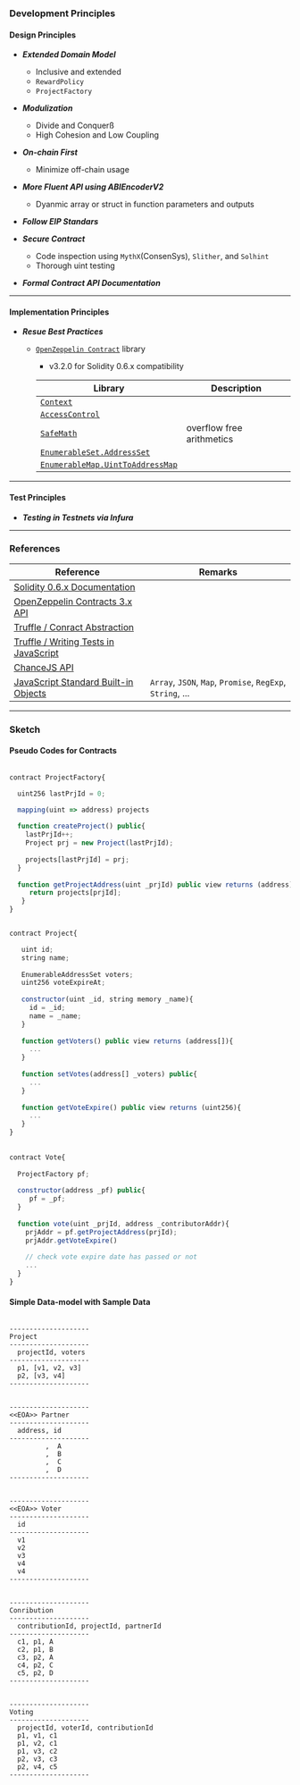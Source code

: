### Development Principles

#### Design Principles

* ***Extended Domain Model***
    * Inclusive and extended
    * `RewardPolicy`
    * `ProjectFactory`
    
* ***Modulization***
    * Divide and Conquerß
    * High Cohesion and Low Coupling
    
* ***On-chain First***
    * Minimize off-chain usage
    
* ***More Fluent API using ABIEncoderV2***
    * Dyanmic array or struct in function parameters and outputs

* ***Follow EIP Standars***
    
* ***Secure Contract***
    * Code inspection using `MythX`(ConsenSys), `Slither`, and `Solhint`
    * Thorough uint testing

* ***Formal Contract API Documentation***

----

#### Implementation Principles

* ***Resue Best Practices***
    * [`OpenZeppelin Contract`](https://github.com/OpenZeppelin/openzeppelin-contracts) library
        * v3.2.0 for Solidity 0.6.x compatibility

        | Library | Description |
        | ------- | ----------- |
        | [`Context`](https://github.com/OpenZeppelin/openzeppelin-contracts/blob/master/contracts/GSN/Context.sol) |            |
        | [`AccessControl`](https://github.com/OpenZeppelin/openzeppelin-contracts/blob/v3.2.0/contracts/access/AccessControl.sol) |   |
        | [`SafeMath`](https://github.com/OpenZeppelin/openzeppelin-contracts/blob/master/contracts/math/SafeMath.sol) | overflow free arithmetics |
        | [`EnumerableSet.AddressSet`](https://github.com/OpenZeppelin/openzeppelin-contracts/blob/master/contracts/utils/EnumerableSet.sol) |   |
        | [`EnumerableMap.UintToAddressMap`](https://github.com/OpenZeppelin/openzeppelin-contracts/blob/master/contracts/utils/EnumerableMap.sol) |   |
        

----

#### Test Principles

* ***Testing in Testnets via Infura***
        
----

### References

| Reference | Remarks |
| --------- | ----------- |
| [Solidity 0.6.x Documentation](https://solidity.readthedocs.io/en/v0.6.12/) |   |
| [OpenZeppelin Contracts 3.x API](https://docs.openzeppelin.com/contracts/3.x/) |   |
| [Truffle / Conract Abstraction](https://www.trufflesuite.com/docs/truffle/getting-started/interacting-with-your-contracts) |   |
| [Truffle / Writing Tests in JavaScript](https://www.trufflesuite.com/docs/truffle/testing/writing-tests-in-javascript) |   |
| [ChanceJS API](https://chancejs.com/index.html) |   |
| [JavaScript Standard Built-in Objects](https://developer.mozilla.org/en-US/docs/Web/JavaScript/Reference/Global_Objects) | `Array`, `JSON`, `Map`, `Promise`, `RegExp`, `String`, ... |

----

### Sketch

#### Pseudo Codes for Contracts

```javascript

contract ProjectFactory{

  uint256 lastPrjId = 0;

  mapping(uint => address) projects
  
  function createProject() public{
    lastPrjId++;
    Project prj = new Project(lastPrjId);
     
    projects[lastPrjId] = prj;
  }
    
  function getProjectAddress(uint _prjId) public view returns (address){
     return projects[prjId];
   }
}


contract Project{

   uint id;
   string name;
   
   EnumerableAddressSet voters;
   uint256 voteExpireAt;
   
   constructor(uint _id, string memory _name){
     id = _id;
     name = _name;
   }
   
   function getVoters() public view returns (address[]){
     ...
   }
   
   function setVotes(address[] _voters) public{
     ...
   }
   
   function getVoteExpire() public view returns (uint256){
     ...
   }
}   
  
  
contract Vote{
  
  ProjectFactory pf;
   
  constructor(address _pf) public{
     pf = _pf;
  }
  
  function vote(uint _prjId, address _contributorAddr){
    prjAddr = pf.getProjectAddress(prjId);
    prjAddr.getVoteExpire()
    
    // check vote expire date has passed or not    
    ...
  }
}

```     
  
#### Simple Data-model with Sample Data

````

--------------------
Project
--------------------
  projectId, voters
--------------------
  p1, [v1, v2, v3]
  p2, [v3, v4]
--------------------
  

--------------------
<<EOA>> Partner
--------------------
  address, id 
--------------------
         ,  A
         ,  B
         ,  C
         ,  D
--------------------


--------------------
<<EOA>> Voter
--------------------
  id
--------------------
  v1
  v2
  v3
  v4
  v4    
--------------------

         
--------------------
Conribution
--------------------
  contributionId, projectId, partnerId
--------------------
  c1, p1, A
  c2, p1, B
  c3, p2, A
  c4, p2, C
  c5, p2, D
--------------------

  
--------------------
Voting
--------------------
  projectId, voterId, contributionId 
  p1, v1, c1
  p1, v2, c1
  p1, v3, c2
  p2, v3, c3
  p2, v4, c5
--------------------

````  







